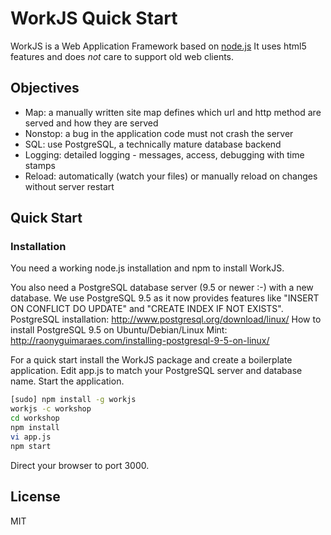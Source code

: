 # WorkJS Quick Start

WorkJS is a Web Application Framework based on [node.js](https://nodejs.org/)
It uses html5 features and does *not* care to support old web clients.

## Objectives

* Map: a manually written site map defines which url and http method are served and how they are served
* Nonstop: a bug in the application code must not crash the server
* SQL: use PostgreSQL, a technically mature database backend
* Logging: detailed logging - messages, access, debugging with time stamps
* Reload: automatically (watch your files) or manually reload on changes without server restart

## Quick Start

### Installation

You need a working node.js installation and npm to install WorkJS.

You also need a PostgreSQL database server (9.5 or newer :-) with a new database.
We use PostgreSQL 9.5 as it now provides features like "INSERT ON CONFLICT DO UPDATE" and "CREATE INDEX IF NOT EXISTS".
PostgreSQL installation: http://www.postgresql.org/download/linux/
How to install PostgreSQL 9.5 on Ubuntu/Debian/Linux Mint: http://raonyguimaraes.com/installing-postgresql-9-5-on-linux/

For a quick start install the WorkJS package and create a boilerplate application.
Edit app.js to match your PostgreSQL server and database name.
Start the application.

~~~bash
[sudo] npm install -g workjs
workjs -c workshop
cd workshop
npm install
vi app.js
npm start
~~~

Direct your browser to port 3000.

## License
MIT
